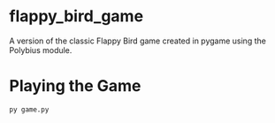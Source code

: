 # flappy_bird_game
A version of the classic Flappy Bird game created in pygame using the Polybius module.

# Playing the Game
```bash
py game.py
```
